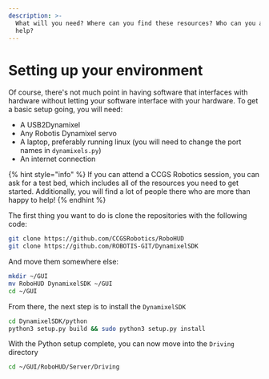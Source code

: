 ```yaml
---
description: >-
  What will you need? Where can you find these resources? Who can you ask for
  help?
---
```


# Setting up your environment

Of course, there's not much point in having software that interfaces with hardware without letting your software interface with your hardware. To get a basic setup going, you will need:

* A USB2Dynamixel
* Any Robotis Dynamixel servo
* A laptop, preferably running linux \(you will need to change the port names in `dynamixels.py`\)
* An internet connection

{% hint style="info" %}
If you can attend a CCGS Robotics session, you can ask for a test bed, which includes all of the resources you need to get started. Additionally, you will find a lot of people there who are more than happy to help!
{% endhint %}

The first thing you want to do is clone the repositories with the following code:

```bash
git clone https://github.com/CCGSRobotics/RoboHUD
git clone https://github.com/ROBOTIS-GIT/DynamixelSDK
```

And move them somewhere else:

```bash
mkdir ~/GUI
mv RoboHUD DynamixelSDK ~/GUI
cd ~/GUI
```

From there, the next step is to install the `DynamixelSDK`

```bash
cd DynamixelSDK/python
python3 setup.py build && sudo python3 setup.py install
```

With the Python setup complete, you can now move into the `Driving` directory

```bash
cd ~/GUI/RoboHUD/Server/Driving
```

